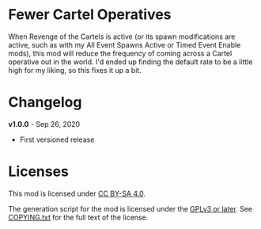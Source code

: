 Fewer Cartel Operatives
=======================

When Revenge of the Cartels is active (or its spawn modifications are active,
such as with my All Event Spawns Active or Timed Event Enable mods), this mod
will reduce the frequency of coming across a Cartel operative out in the world.
I'd ended up finding the default rate to be a little high for my liking, so
this fixes it up a bit.

Changelog
=========

**v1.0.0** - Sep 26, 2020
 * First versioned release
 
Licenses
========

This mod is licensed under [CC BY-SA 4.0](https://creativecommons.org/licenses/by-sa/4.0/).

The generation script for the mod is licensed under the
[GPLv3 or later](https://www.gnu.org/licenses/quick-guide-gplv3.html).
See [COPYING.txt](../../COPYING.txt) for the full text of the license.

